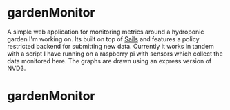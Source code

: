 # gardenMonitor

A simple web application for monitoring metrics around a hydroponic garden I'm working on.
Its built on top of [Sails](http://sailsjs.org) and features a policy restricted backend for submitting new data.
Currently it works in tandem with a script I have running on a raspberry pi with sensors which collect the data monitored here.
The graphs are drawn using an express version of NVD3.

# gardenMonitor
